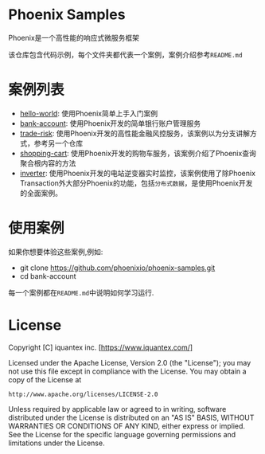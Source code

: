 # Phoenix Samples

Phoenix是一个高性能的响应式微服务框架

该仓库包含代码示例，每个文件夹都代表一个案例，案例介绍参考`README.md`


# 案例列表

- [hello-world](hello-world/): 使用Phoenix简单上手入门案例
- [bank-account](bank-account/): 使用Phoenix开发的简单银行账户管理服务
- [trade-risk](https://github.com/PhoenixIQ/phoenix-sample-risk): 使用Phoenix开发的高性能金融风控服务，该案例以为分支讲解方式，参考另一个仓库
- [shopping-cart](shopping-cart/): 使用Phoenix开发的购物车服务，该案例介绍了Phoenix查询聚合根内容的方法
- [inverter](inverter/): 使用Phoenix开发的电站逆变器实时监控，该案例使用了除Phoenix Transaction外大部分Phoenix的功能，包括`分布式数据`，是使用Phoenix开发的全面案例。

# 使用案例
  
如果你想要体验这些案例,例如:
- git clone https://github.com/phoenixio/phoenix-samples.git
- cd bank-account

每一个案例都在`README.md`中说明如何学习运行.

# License

Copyright [C] iquantex inc. [https://www.iquantex.com/]

Licensed under the Apache License, Version 2.0 (the "License");
you may not use this file except in compliance with the License.
You may obtain a copy of the License at

    http://www.apache.org/licenses/LICENSE-2.0

Unless required by applicable law or agreed to in writing, software
distributed under the License is distributed on an "AS IS" BASIS,
WITHOUT WARRANTIES OR CONDITIONS OF ANY KIND, either express or implied.
See the License for the specific language governing permissions and
limitations under the License.